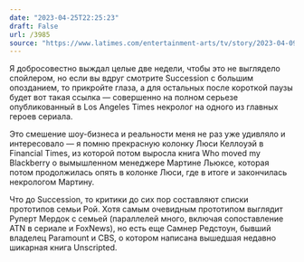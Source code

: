 ```yaml
---
date: "2023-04-25T22:25:23"
draft: False
url: /3985
source: "https://www.latimes.com/entertainment-arts/tv/story/2023-04-09/logan-roy-succession-dead-obituary"
---
```


Я добросовестно выждал целые две недели, чтобы это не выглядело спойлером, но если вы вдруг смотрите Succession с большим опозданием, то прикройте глаза, а для остальных после короткой паузы будет вот такая ссылка — совершенно на полном серьезе опубликованный в Los Angeles Times некролог на одного из главных героев сериала. 

Это смешение шоу-бизнеса и реальности меня не раз уже удивляло и интересовало — я помню прекрасную колонку Люси Келлоуэй в Financial Times, из которой потом выросла книга Who moved my Blackberry о вымышленном менеджере Мартине Льюксе, которая потом продолжилась опять в колонке Люси, где в итоге и закончилась некрологом Мартину. 

Что до Succession, то критики до сих пор составляют списки прототипов семьи Рой. Хотя самым очевидным прототипом выглядит Руперт Мердок с семьей (параллелей много, включая сопоставление ATN в сериале и FoxNews), но есть еще Самнер Редстоун, бывший владелец Paramount и CBS, о котором написана вышедшая недавно шикарная книга Unscripted.

